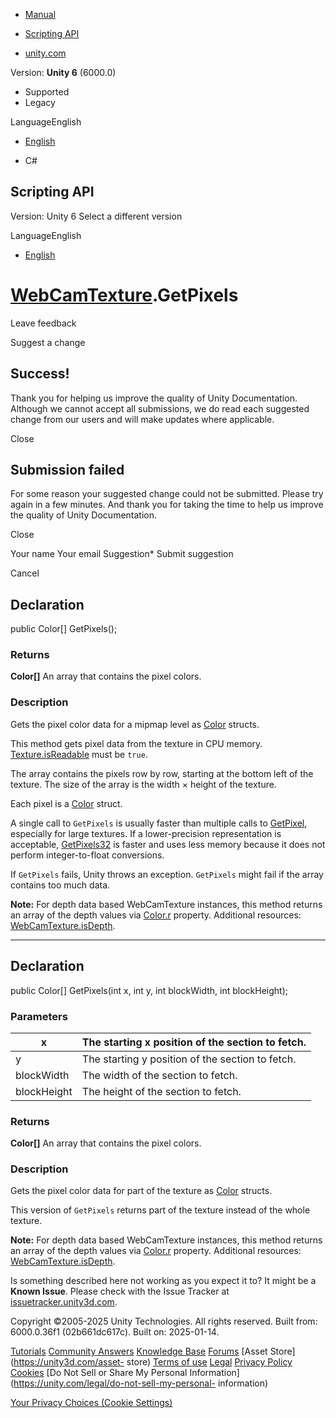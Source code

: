 [ ]()

  * [Manual](../Manual/index.html)
  * [Scripting API](../ScriptReference/index.html)

  * [unity.com](https://unity.com/)

Version: **Unity 6** (6000.0)

  * Supported
  * Legacy

LanguageEnglish

  * [English]()

  * C#

[ ](https://docs.unity3d.com)

## Scripting API

Version: Unity 6 Select a different version

LanguageEnglish

  * [English]()

#  [WebCamTexture](WebCamTexture.html).GetPixels

Leave feedback

Suggest a change

## Success!

Thank you for helping us improve the quality of Unity Documentation. Although
we cannot accept all submissions, we do read each suggested change from our
users and will make updates where applicable.

Close

## Submission failed

For some reason your suggested change could not be submitted. Please <a>try
again</a> in a few minutes. And thank you for taking the time to help us
improve the quality of Unity Documentation.

Close

Your name Your email Suggestion* Submit suggestion

Cancel

[ ]()

## Declaration

public Color[] GetPixels();

### Returns

**Color[]** An array that contains the pixel colors.

### Description

Gets the pixel color data for a mipmap level as [Color](Color.html) structs.

This method gets pixel data from the texture in CPU memory.
[Texture.isReadable](Texture-isReadable.html) must be `true`.  
  
The array contains the pixels row by row, starting at the bottom left of the
texture. The size of the array is the width × height of the texture.  
  
Each pixel is a [Color](Color.html) struct.  
  
A single call to `GetPixels` is usually faster than multiple calls to
[GetPixel](WebCamTexture.GetPixel.html), especially for large textures. If a
lower-precision representation is acceptable,
[GetPixels32](WebCamTexture.GetPixels32.html) is faster and uses less memory
because it does not perform integer-to-float conversions.  
  
If `GetPixels` fails, Unity throws an exception. `GetPixels` might fail if the
array contains too much data.  
  
**Note:** For depth data based WebCamTexture instances, this method returns an
array of the depth values via [Color.r](Color-r.html) property. Additional
resources: [WebCamTexture.isDepth](WebCamTexture-isDepth.html).

* * *

## Declaration

public Color[] GetPixels(int x, int y, int blockWidth, int blockHeight);

### Parameters

x | The starting x position of the section to fetch.  
---|---  
y | The starting y position of the section to fetch.  
blockWidth | The width of the section to fetch.  
blockHeight | The height of the section to fetch.  
  
### Returns

**Color[]** An array that contains the pixel colors.

### Description

Gets the pixel color data for part of the texture as [Color](Color.html)
structs.

This version of `GetPixels` returns part of the texture instead of the whole
texture.  
  
**Note:** For depth data based WebCamTexture instances, this method returns an
array of the depth values via [Color.r](Color-r.html) property. Additional
resources: [WebCamTexture.isDepth](WebCamTexture-isDepth.html).

Is something described here not working as you expect it to? It might be a
**Known Issue**. Please check with the Issue Tracker at
[issuetracker.unity3d.com](https://issuetracker.unity3d.com).

Copyright ©2005-2025 Unity Technologies. All rights reserved. Built from:
6000.0.36f1 (02b661dc617c). Built on: 2025-01-14.

[Tutorials](https://unity3d.com/learn) [Community
Answers](https://answers.unity3d.com) [Knowledge
Base](https://support.unity3d.com/hc/en-us)
[Forums](https://forum.unity3d.com) [Asset Store](https://unity3d.com/asset-
store) [Terms of use](https://docs.unity3d.com/Manual/TermsOfUse.html)
[Legal](https://unity.com/legal) [Privacy
Policy](https://unity.com/legal/privacy-policy)
[Cookies](https://unity.com/legal/cookie-policy) [Do Not Sell or Share My
Personal Information](https://unity.com/legal/do-not-sell-my-personal-
information)

[Your Privacy Choices (Cookie Settings)](javascript:void\(0\);)


